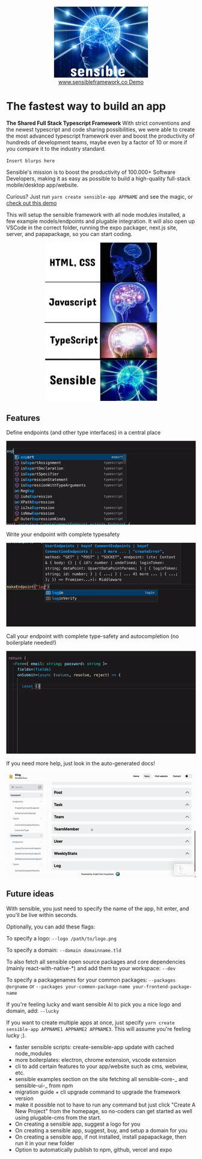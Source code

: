 <p align="center">
<a href="https://www.sensibleframework.co" target="_blank">
<img src="./assets/icon.png" width="250" /><br />
www.sensibleframework.co
</a>
<a href="https://www.youtube.com/watch?v=tL1tcWEgQNo">Demo</a>
</p>

# The fastest way to build an app

**The Shared Full Stack Typescript Framework** With strict conventions and the newest typescript and code sharing possibilities, we were able to create the most advanced typescript framework ever and boost the productivity of hundreds of development teams, maybe even by a factor of 10 or more if you compare it to the industry standard.

`Insert blurps here`

Sensible's mission is to boost the productivity of 100.000+ Software Developers, making it as easy as possible to build a high-quality full-stack mobile/desktop app/website.

Curious? Just run `yarn create sensible-app APPNAME` and see the magic, or [check out this demo](https://www.sensibleframework.co/demo)

This will setup the sensible framework with all node modules installed, a few example models/endpoints and plugable integration. It will also open up VSCode in the correct folder, running the expo packager, next.js site, server, and papapackage, so you can start coding.

<p align="center">
  <img src="./assets/sensible-meme.png" width="300" />
</p>

## Features

Define endpoints (and other type interfaces) in a central place

![define](./assets/define-gif.gif)

Write your endpoint with complete typesafety

![makeEndpoint](./assets/makeEndpoint-gif.gif)

Call your endpoint with complete type-safety and autocompletion (no boilerplate needed!)

![api](./assets/api-gif.gif)

If you need more help, just look in the auto-generated docs!

![docs](./assets/docs-gif.gif)

## Future ideas

With sensible, you just need to specify the name of the app, hit enter, and you'll be live within seconds.

Optionally, you can add these flags:

To specify a logo:
`--logo /path/to/logo.png`

To specify a domain:
`--domain domainname.tld`

To also fetch all sensible open source packages and core dependencies (mainly react-with-native-\*) and add them to your workspace:
`--dev`

To specify a packagenames for your common packages:
`--packages @orgname` or `--packages your-common-package-name your-frontend-package-name`

If you're feeling lucky and want sensible AI to pick you a nice logo and domain, add:
`--lucky`

If you want to create multiple apps at once, just specify `yarn create sensible-app APPNAME1 APPNAME2 APPNAME3`. This will assume you're feeling lucky ;).

- faster sensible scripts: create-sensible-app update with cached node_modules
- more boilerplates: electron, chrome extension, vscode extension
- cli to add certain features to your app/website such as cms, webview, etc.
- sensible examples section on the site fetching all sensible-core-_ and sensible-ui-_ from npm
- migration guide + cli upgrade command to upgrade the framework version
- make it possible not to have to run any command but just click "Create A New Project" from the homepage, so no-coders can get started as well using plugable-cms from the start.
- On creating a sensible app, suggest a logo for you
- On creating a sensible app, suggest, buy, and setup a domain for you
- On creating a sensible app, if not installed, install papapackage, then run it in your new folder
- Option to automatically publish to npm, github, vercel and expo

